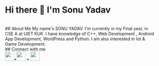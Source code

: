 # Hi there 👋 I'm Sonu Yadav

<!--![Github stats](https://github-readme-stats.vercel.app/api?username=sonuyadav2&theme=dark&show_icons=true)-->
<br>
## About Me
My name's SONU YADAV. I'm currently in my Final year, in CSE A at UIET KUK .I have knowledge of C++, Web Development , Android App Development, WordPress and Python.
I am also interested in Iot & Game Development.
<br>
## Connect with me
<br>
 <a href = https://www.instagram.com/___sonuyadav___>
  <img src=https://drive.google.com/file/d/1-FWUEgld8bi9c3lBVhC3OGWg9HWgizVR/view?usp=sharing height='30' 
weight='30'></a>•<a href = https://www.linkedin.com/in/sonu-yadav2/><img src="https://drive.google.com/file/d/1FnF_T8kRbp7gsxuQ5k9vqYFU7RYaa7vn/view?usp=sharing" height='30' weight='30'></a> • <a href =https://twitter.com/SonuYad51181593><img src="https://drive.google.com/file/d/1l-9TMGsmjotYT1QK9Tuu9H5P3ddx8bcF/view?usp=sharing"  height='30' weight='30'></a> 


